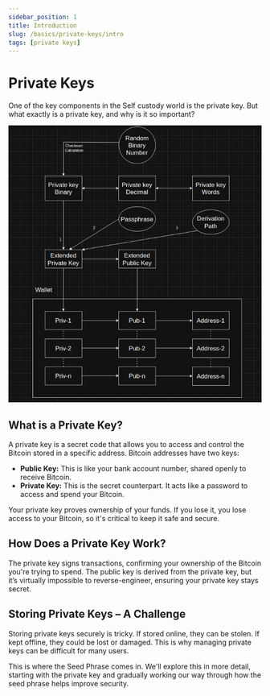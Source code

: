 ```yaml
---
sidebar_position: 1
title: Introduction
slug: /basics/private-keys/intro
tags: [private keys]
---
```


# Private Keys

One of the key components in the Self custody world is the private key. But what exactly is a private key, and why is it so important?

![](/img/basics/diagram.png)


## What is a Private Key?

A private key is a secret code that allows you to access and control the Bitcoin stored in a specific address. Bitcoin addresses have two keys:

- **Public Key:** This is like your bank account number, shared openly to receive Bitcoin.
- **Private Key:** This is the secret counterpart. It acts like a password to access and spend your Bitcoin.

Your private key proves ownership of your funds. If you lose it, you lose access to your Bitcoin, so it's critical to keep it safe and secure.


## How Does a Private Key Work?

The private key signs transactions, confirming your ownership of the Bitcoin you're trying to spend. The public key is derived from the private key, but it’s virtually impossible to reverse-engineer, ensuring your private key stays secret.


## Storing Private Keys – A Challenge

Storing private keys securely is tricky. If stored online, they can be stolen. If kept offline, they could be lost or damaged. This is why managing private keys can be difficult for many users.

This is where the Seed Phrase comes in. We'll explore this in more detail, starting with the private key and gradually working our way through how the seed phrase helps improve security.